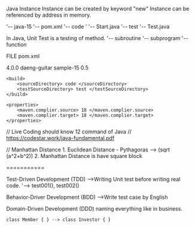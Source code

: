 

Java Instance
Instance can be created by keyword "new"
Instance can be referenced by address in memory.

'-- java-15
	'-- pom.xml
	'-- code
	'	'-- Start.java
	'-- test
		'-- Test.java

In Java, Unit Test is a testing of method.
									'-- subroutine
									'-- subprogram
									'-- function

FILE pom.xml

<project>
	<modelVersion> 4.0.0 </modelVersion>
	<groupId> daeng-guitar </groupId>
	<artifactId> sample-15 </artifactId>
	<version> 0.5 </version>

	<build>
		<sourceDirectory> code </sourceDirectory>
		<testSourceDirectory> test </testSourceDirectory>
	</build>

	<properties>
		<maven.complier.source> 18 </maven.complier.source>
		<maven.complier.target> 18 </maven.complier.target>
	</properties>
	
</project>

// Live Coding should know 12 command of Java
// https://codestar.work/java-fundamental.pdf


// Manhattan Distance
	1. Euclidean Distance - Pythagoras --> (sqrt (a^2+b^2))
	2. Manhattan Distance is have square block 

===========

Test-Driven Development	(TDD)
-->Writing Unit test before writing real code.
	'--> test001(), test002()

Behavior-Driver Development (BDD)
-->Write test case by English 


Domain-Driven Development (DDD)
	naming everything like in business.

	class Member { } --> class Investor { }


